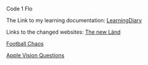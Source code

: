 Code 1 Flo

The Link to my learning documentation:
[LearningDiary](Code1_Diary.md)

Links to the changed websites:
[The new Länd](Projects/Images/TheLänd.png) 

[Football Chaos](Projects/Images/EMGrandPrix.png)

[Apple Vision Questions](Projects/Images/AppleVisionFragen.png) 